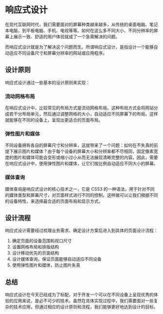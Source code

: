 # 响应式设计
在现代互联网时代，我们需要面对的屏幕种类越来越多，从传统的桌面电脑、笔记本电脑，到平板电脑、手机、电视等等。如何在这么多不同大小、不同分辨率的屏幕上展示一致、舒适的用户体验就成了一个急需解决的问题。

而响应式设计就是为了解决这个问题而生。所谓响应式设计，是指设计一个能够自动适应不同设备尺寸和屏幕分辨率的网站或应用程序。

## 设计原则
响应式设计通过一些基本的设计原则来实现：

### 流动网格布局
在响应式设计中，比较常见的布局方式是流动网格布局。这种布局方式会将网站分成若干分布局单元，然后通过调整网格的大小，自动适应不同屏幕下的布局。这样就能够在不同的设备上，呈现出更适合的页面布局。

### 弹性图片和媒体
不同设备拥有各自的屏幕尺寸和分辨率，这就带来了一个问题：如何在不失真的前提下展示图片和媒体？由于每个设备的屏幕大小和分辨率都不尽相同，固定像素宽度的图片和媒体可能会变形或缩小过小从而无法展现清晰完整的内容。因此，需要在响应式设计中，使用弹性图片和媒体，让它们按比例自动适应不同大小的屏幕。

### 媒体查询
媒体查询是响应式设计的核心技术之一，它是 CSS3 的一种语法，用于针对不同的媒体类型和屏幕尺寸，对页面样式进行不同的控制。这样做可以让我们根据不同的设备特性，来选择最合适的页面布局和显示方式。

## 设计流程
响应式设计需要经过梳理业务需求、确定设计方案后进入到具体的页面设计流程：

1. 确定页面的设备范围和视口尺寸
2. 设置网格布局和排版结构
3. 设计移动优先的页面结构
4. 设计媒体查询，保证页面能够自动适应不同设备
5. 使用弹性图片和媒体，防止图片失真

## 总结
响应式设计在今天已经成为了标配，对于开发一个可以在不同设备上呈现优秀的体验的应用来说，是必不可少的技术。虽然在具体实现过程中，我们需要面对一些复杂的技术应用，但通过相应的设计原则和流程，我们能够更好地达到设计的目标。